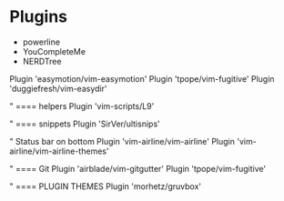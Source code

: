 # Plugins

- powerline
- YouCompleteMe
- NERDTree


Plugin 'easymotion/vim-easymotion'
Plugin 'tpope/vim-fugitive'
Plugin 'duggiefresh/vim-easydir'

" ==== helpers
Plugin 'vim-scripts/L9'

" ==== snippets
Plugin 'SirVer/ultisnips'

" Status bar on bottom
Plugin 'vim-airline/vim-airline'
Plugin 'vim-airline/vim-airline-themes'

" ==== Git
Plugin 'airblade/vim-gitgutter'
Plugin 'tpope/vim-fugitive'

" ==== PLUGIN THEMES
Plugin 'morhetz/gruvbox'
